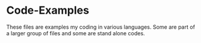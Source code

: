 # Code-Examples
These files are examples my coding in various languages. Some are part of a larger group of files and some are stand alone codes.

